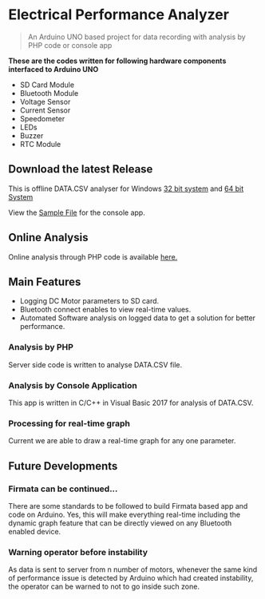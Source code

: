 # Electrical Performance Analyzer

> An Arduino UNO based project for data recording with analysis by PHP code or console app

**These are the codes written for following hardware components interfaced to Arduino UNO**

- SD Card Module
- Bluetooth Module
- Voltage Sensor
- Current Sensor
- Speedometer
- LEDs
- Buzzer
- RTC Module


## Download the latest Release

This is offline DATA.CSV analyser for Windows [32 bit system](https://github.com/ha5il/Electrical-Performance-Analyzer/raw/master/Performance%20Analyser/Release/Performance%20Analyser.exe) and [64 bit System](https://github.com/ha5il/Electrical-Performance-Analyzer/raw/master/Performance%20Analyser/x64/Release/Performance%20Analyser.exe)

View the [Sample File](https://github.com/ha5il/Electrical-Performance-Analyzer/raw/master/Performance%20Analyser/SAMPLE.CSV) for the console app.

## Online Analysis
Online analysis through PHP code is available [here.](http://hasilpaudyal.com.np/performance-analysis/)

## Main Features
- Logging DC Motor parameters to SD card.
- Bluetooth connect enables to view real-time values.
- Automated Software analysis on logged data to get a solution for better performance. 

### Analysis by PHP
Server side code is written to analyse DATA.CSV file.

### Analysis by Console Application
This app is written in C/C++ in Visual Basic 2017 for analysis of DATA.CSV.

### Processing for real-time graph
Current we are able to draw a real-time graph for any one parameter.

## Future Developments

### Firmata can be continued...
There are some standards to be followed to build Firmata based app and code on Arduino. Yes, this will make everything real-time including the dynamic graph feature that can be directly viewed on any Bluetooth enabled device.

### Warning operator before instability
As data is sent to server from n number of motors, whenever the same kind of performance issue is detected by Arduino which had created instability, the operator can be warned to not to go inside such zone.

